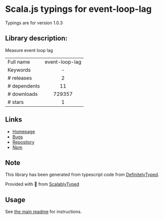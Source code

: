 
# Scala.js typings for event-loop-lag

Typings are for version 1.0.3

## Library description:
Measure event loop lag

|                    |                 |
| ------------------ | :-------------: |
| Full name          | event-loop-lag |
| Keywords           | - |
| # releases         | 2 |
| # dependents       | 11 |
| # downloads        | 729357 |
| # stars            | 1 |

## Links
- [Homepage](https://github.com/pebble/event-loop-lag#readme)
- [Bugs](https://github.com/pebble/event-loop-lag/issues)
- [Repository](https://github.com/pebble/event-loop-lag)
- [Npm](https://www.npmjs.com/package/event-loop-lag)
    


## Note
This library has been generated from typescript code from [DefinitelyTyped](https://definitelytyped.org).

Provided with :purple_heart: from [ScalablyTyped](https://github.com/oyvindberg/ScalablyTyped)

## Usage
See [the main readme](../../readme.md) for instructions.


